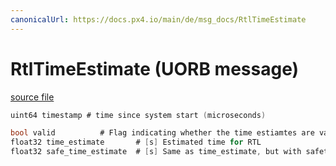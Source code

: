 ```yaml
---
canonicalUrl: https://docs.px4.io/main/de/msg_docs/RtlTimeEstimate
---
```


# RtlTimeEstimate (UORB message)



[source file](https://github.com/PX4/PX4-Autopilot/blob/release/1.14/msg/RtlTimeEstimate.msg)

```c
uint64 timestamp # time since system start (microseconds)

bool valid          # Flag indicating whether the time estiamtes are valid
float32 time_estimate       # [s] Estimated time for RTL
float32 safe_time_estimate  # [s] Same as time_estimate, but with safety factor and safety margin included (factor*t + margin)

```

